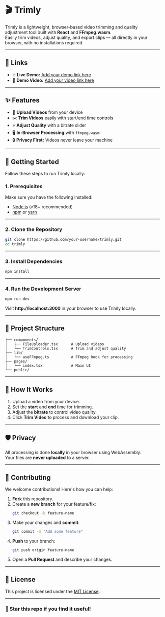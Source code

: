 # 🎬 Trimly

Trimly is a lightweight, browser-based video trimming and quality adjustment tool built with **React** and **FFmpeg.wasm**.  
Easily trim videos, adjust quality, and export clips — all directly in your browser, with no installations required.  

---

## 🔗 Links

- 🔥 **Live Demo:** [Add your demo link here](#)
- 🎥 **Demo Video:** [Add your video link here](#)

---

## ✨ Features

- 📂 **Upload Videos** from your device
- ✂️ **Trim Videos** easily with start/end time controls
- ⚡ **Adjust Quality** with a bitrate slider
- 🖥️ **In-Browser Processing** with `ffmpeg.wasm`
- 🔒 **Privacy First:** Videos never leave your machine

---

## 🚀 Getting Started

Follow these steps to run Trimly locally:

### 1. Prerequisites
Make sure you have the following installed:
- [Node.js](https://nodejs.org/) (v18+ recommended)
- [npm](https://www.npmjs.com/) or [yarn](https://yarnpkg.com/)

---

### 2. Clone the Repository
```bash
git clone https://github.com/your-username/trimly.git
cd trimly
```

---

### 3. Install Dependencies
```bash
npm install
```

---

### 4. Run the Development Server
```bash
npm run dev
```
Visit **http://localhost:3000** in your browser to use Trimly locally.

---

## 📂 Project Structure
```
├── components/
│   ├── FileUploader.tsx      # Upload videos
│   └── TrimControls.tsx      # Trim and adjust quality
├── lib/
│   └── useFFmpeg.ts          # FFmpeg hook for processing
├── pages/
│   └── index.tsx             # Main UI
└── public/
```

---

## 🧩 How It Works
1. Upload a video from your device.  
2. Set the **start** and **end** time for trimming.  
3. Adjust the **bitrate** to control video quality.  
4. Click **Trim Video** to process and download your clip.  

---

## 🛡️ Privacy
All processing is done **locally** in your browser using WebAssembly.  
Your files are **never uploaded** to a server.

---

## 🤝 Contributing

We welcome contributions! Here's how you can help:

1. **Fork** this repository.
2. Create a **new branch** for your feature/fix:
   ```bash
   git checkout -b feature-name
   ```
3. Make your changes and **commit**:
   ```bash
   git commit -m "Add some feature"
   ```
4. **Push** to your branch:
   ```bash
   git push origin feature-name
   ```
5. Open a **Pull Request** and describe your changes.

---

## 📜 License

This project is licensed under the [MIT License](LICENSE).

---

### 🌟 Star this repo if you find it useful!
